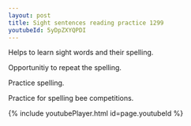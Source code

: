 ```yaml
---
layout: post
title: Sight sentences reading practice 1299
youtubeId: 5yDpZXYQPDI
---
```

 
 
Helps to learn sight words and their spelling.

Opportunitiy to repeat the spelling. 

Practice spelling. 
 
Practice for spelling bee competitions. 
 
{% include youtubePlayer.html id=page.youtubeId %}
 
 

